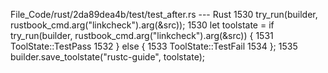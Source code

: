 File_Code/rust/2da89dea4b/test/test_after.rs --- Rust
1530         try_run(builder, rustbook_cmd.arg("linkcheck").arg(&src));                                                                                      1530         let toolstate = if try_run(builder, rustbook_cmd.arg("linkcheck").arg(&src)) {
                                                                                                                                                             1531             ToolState::TestPass
                                                                                                                                                             1532         } else {
                                                                                                                                                             1533             ToolState::TestFail
                                                                                                                                                             1534         };
                                                                                                                                                             1535         builder.save_toolstate("rustc-guide", toolstate);

